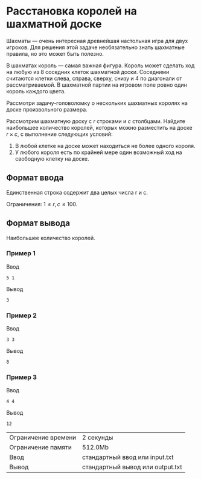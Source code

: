 # Расстановка королей на шахматной доске

Шахматы — очень интересная древнейшая настольная игра для двух игроков. Для решения этой задаче необязательно знать шахматные правила, но это может быть полезно.

В шахматах король — самая важная фигура. Король может сделать ход на любую из 8 соседних клеток шахматной доски. Соседними считаются клетки слева, справа, сверху, снизу и 4 по диагонали от рассматриваемой. В шахматной партии на игровом поле ровно один король каждого цвета.

Рассмотри задачу-головоломку о нескольких шахматных королях на доске произвольного размера.

Рассмотрим шахматную доску с _r_ строками и _c_ столбцами. Найдите наибольшее количество королей, которых можно разместить на доске $r \times c$, с выполнение следующих условий:

1.  В любой клетке на доске может находиться не более одного короля.
2.  У любого короля есть по крайней мере один возможный ход на свободную клетку на доске.

## Формат ввода

Единственная строка содержит два целых числа r и c.

Ограничения: $1 \le r, c \le 100$.

## Формат вывода

Наибольшее количество королей.

### Пример 1

Ввод

    5 1
    

Вывод

    3
    

### Пример 2

Ввод

    3 3
    

Вывод

    8
    

### Пример 3

Ввод

    4 4
    

Вывод

    12
    

<table>
 <tr class="time-limit">
    <td class="property-title">Ограничение времени</td>
    <td>2&nbsp;секунды</td>
 </tr>
 <tr class="memory-limit">
    <td class="property-title">Ограничение памяти</td>
    <td>512.0Mb</td>
 </tr>
 <tr class="input-file">
    <td class="property-title">Ввод</td>
    <td colspan="1">стандартный ввод или input.txt</td>
 </tr>
 <tr class="output-file">
    <td class="property-title">Вывод</td>
    <td colspan="1">стандартный вывод или output.txt</td>
 </tr>
</table>
